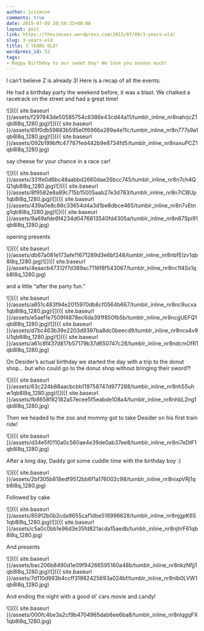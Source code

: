 ```yaml
---
author: jcsimcoe
comments: true
date: 2015-07-09 20:59:33+00:00
layout: post
link: https://thesimcoes.wordpress.com/2015/07/09/3-years-old/
slug: 3-years-old
title: 3 YEARS OLD!
wordpress_id: 52
tags:
- Happy Birthday to our sweet boy! We love you sooooo much!
---
```


I can’t believe Z is already 3! Here is a recap of all the events:

He had a birthday party the weekend before, it was a blast. We chalked a racetrack on the street and had a great time!

![]({{ site.baseurl }}/assets/f297843de50585754c6386e43cd44a11/tumblr_inline_nr8nahrjcZ1qb8l8q_1280.jpg)![]({{ site.baseurl }}/assets/65f0db59883b595e0f6966a269a4e11c/tumblr_inline_nr8n777s9a1qb8l8q_1280.jpg)![]({{ site.baseurl }}/assets/092b199bffc47787fed442b9e8734fd5/tumblr_inline_nr8naxuPCZ1qb8l8q_1280.jpg)

say cheese for your chance in a race car!

![]({{ site.baseurl }}/assets/331fe0d6bc48aabbd2660dae26bcc745/tumblr_inline_nr8n7ch4QQ1qb8l8q_1280.jpg)![]({{ site.baseurl }}/assets/8f9582e8a89c715b15005aab27e3d783/tumblr_inline_nr8n7iCBUp1qb8l8q_1280.jpg)![]({{ site.baseurl }}/assets/439a0e8c86c33654d4a3d1be8dbce465/tumblr_inline_nr8n7vEtng1qb8l8q_1280.jpg)![]({{ site.baseurl }}/assets/9a69afde6f4234d0476813540fd4305a/tumblr_inline_nr8n87Spi91qb8l8q_1280.jpg)

opening presents

![]({{ site.baseurl }}/assets/db67a081e173afe11671289d3e6bf248/tumblr_inline_nr8nbfEIzv1qb8l8q_1280.jpg)![]({{ site.baseurl }}/assets/4eaacb47312f7d389ac7116f8f543067/tumblr_inline_nr8nc1f4Ss1qb8l8q_1280.jpg)

and a little “after the party fun.” 

![]({{ site.baseurl }}/assets/a651c483f94e2015970db8cf0564b667/tumblr_inline_nr8nc9ucxa1qb8l8q_1280.jpg)![]({{ site.baseurl }}/assets/e5aef1e7509f4878ec6da391f850fb5b/tumblr_inline_nr8ncgUEFQ1qb8l8q_1280.jpg)![]({{ site.baseurl }}/assets/d7bc463b39e2203d9397ba8dc0beecd9/tumblr_inline_nr8ncs4v9U1qb8l8q_1280.jpg)![]({{ site.baseurl }}/assets/a61c8f437d817b57179b37d650747c28/tumblr_inline_nr8ndcmOfR1qb8l8q_1280.jpg)

On Desider’s actual birthday we started the day with a trip to the donut shop… but who could go to the donut shop without bringing their sword?!

![]({{ site.baseurl }}/assets/63c224b88aacbcbb119758747d977288/tumblr_inline_nr8nh55uhw1qb8l8q_1280.jpg)![]({{ site.baseurl }}/assets/fb8658f82182a57ecee5f5eabde108a4/tumblr_inline_nr8nhbL2ng1qb8l8q_1280.jpg)

Then we headed to the zoo and mommy got to take Desider on his first train ride!

![]({{ site.baseurl }}/assets/d34e5f0110a0c560ae4e39de0ab37ee8/tumblr_inline_nr8ni7eDtF1qb8l8q_1280.jpg)

After a long day, Daddy got some cuddle time with the birthday boy :)

![]({{ site.baseurl }}/assets/2bf305b818edf9512bb6f1a176002c98/tumblr_inline_nr8nixpVRj1qb8l8q_1280.jpg)

Followed by cake

![]({{ site.baseurl }}/assets/85912b0b2cda9655caf1dbe516996628/tumblr_inline_nr8njgpK6S1qb8l8q_1280.jpg)![]({{ site.baseurl }}/assets/c5a0c0bb1e96d3e35fd821acda15aedb/tumblr_inline_nr8njtirF61qb8l8q_1280.jpg)

And presents

![]({{ site.baseurl }}/assets/bac206b8490d1e09f94266595160a48b/tumblr_inline_nr8nkzNfjj1qb8l8q_1280.jpg)![]({{ site.baseurl }}/assets/7d110d993b4ccff31882425693a024bf/tumblr_inline_nr8nlb0LVW1qb8l8q_1280.jpg)

And ending the night with a good ol’ cars movie and candy!

![]({{ site.baseurl }}/assets/000fc4be3a2cf9b4704965dab6ee6ba8/tumblr_inline_nr8nlqgqFX1qb8l8q_1280.jpg)
